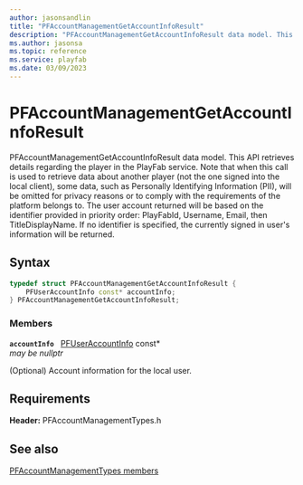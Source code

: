 ```yaml
---
author: jasonsandlin
title: "PFAccountManagementGetAccountInfoResult"
description: "PFAccountManagementGetAccountInfoResult data model. This API retrieves details regarding the player in the PlayFab service. Note that when this call is used to retrieve data about another player (not the one signed into the local client), some data, such as Personally Identifying Information (PII), will be omitted for privacy reasons or to comply with the requirements of the platform belongs to. The user account returned will be based on the identifier provided in priority order: PlayFabId, Username, Email, then TitleDisplayName. If no identifier is specified, the currently signed in user's information will be returned."
ms.author: jasonsa
ms.topic: reference
ms.service: playfab
ms.date: 03/09/2023
---
```


# PFAccountManagementGetAccountInfoResult  

PFAccountManagementGetAccountInfoResult data model. This API retrieves details regarding the player in the PlayFab service. Note that when this call is used to retrieve data about another player (not the one signed into the local client), some data, such as Personally Identifying Information (PII), will be omitted for privacy reasons or to comply with the requirements of the platform belongs to. The user account returned will be based on the identifier provided in priority order: PlayFabId, Username, Email, then TitleDisplayName. If no identifier is specified, the currently signed in user's information will be returned.  

## Syntax  
  
```cpp
typedef struct PFAccountManagementGetAccountInfoResult {  
    PFUserAccountInfo const* accountInfo;  
} PFAccountManagementGetAccountInfoResult;  
```
  
### Members  
  
**`accountInfo`** &nbsp; [PFUserAccountInfo](../../pftypes/structs/pfuseraccountinfo.md) const*  
*may be nullptr*  
  
(Optional) Account information for the local user.
  
  
## Requirements  
  
**Header:** PFAccountManagementTypes.h
  
## See also  
[PFAccountManagementTypes members](../pfaccountmanagementtypes_members.md)  

  
  
